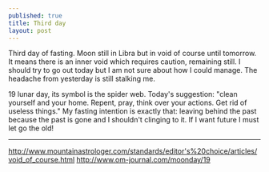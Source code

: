 ```yaml
---
published: true
title: Third day
layout: post
---
```

Third day of fasting. Moon still in Libra but in void of course until tomorrow. It means there is an inner void which requires caution, remaining still. I should try to go out today but I am not sure about how I could manage. The headache from yesterday is still stalking me.

19 lunar day, its symbol is the spider web. Today's suggestion: "clean yourself and your home. Repent, pray, think over your actions. Get rid of useless things." My fasting intention is exactly that: leaving behind the past because the past is gone and I shouldn't clinging to it. If I want future I must let go the old!

_________________________________________________________________________
http://www.mountainastrologer.com/standards/editor's%20choice/articles/void_of_course.html
http://www.om-journal.com/moonday/19